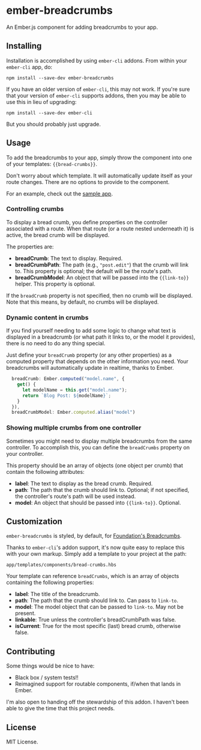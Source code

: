ember-breadcrumbs
=================

An Ember.js component for adding breadcrumbs to your app.

## Installing

Installation is accomplished by using `ember-cli` addons. From within your
`ember-cli` app, do:

```
npm install --save-dev ember-breadcrumbs
```

If you have an older version of `ember-cli`, this may not work. If you're sure that your version of `ember-cli` supports addons, then you may be able to use this in lieu of upgrading:

```
npm install --save-dev ember-cli
```

But you should probably just upgrade.

## Usage

To add the breadcrumbs to your app, simply throw the component into one of your
templates: `{{bread-crumbs}}`.

Don't worry about which template. It will automatically update itself as your
route changes. There are no options to provide to the component.

For an example, check out the
[sample app](https://github.com/chrisfarber/ember-breadcrumbs-sample-app).

### Controlling crumbs

To display a bread crumb, you define properties on the controller associated
with a route. When that route (or a route nested underneath it) is active, the
bread crumb will be displayed.

The properties are:
- **breadCrumb**: The text to display. Required.
- **breadCrumbPath**: The path (e.g., `"post.edit"`) that the crumb will link to.
  This property is optional; the default will be the route's path.
- **breadCrumbModel**: An object that will be passed into the `{{link-to}}` helper.
  This property is optional.

If the `breadCrumb` property is not specified, then no crumb will be displayed.
Note that this means, by default, no crumbs will be displayed.

### Dynamic content in crumbs

If you find yourself needing to add some logic to change what text is displayed in
a breadcrumb (or what path it links to, or the model it provides), there is no need
to do any thing special.

Just define your `breadCrumb` property (or any other properties) as a computed property that
depends on the other information you need. Your breadcrumbs will automatically update in
realtime, thanks to Ember.

```js
  breadCrumb: Ember.computed("model.name", {
    get() {
      let modelName = this.get("model.name");
      return `Blog Post: ${modelName}`;
    }
  }),
  breadCrumbModel: Ember.computed.alias("model")
```

### Showing multiple crumbs from one controller

Sometimes you might need to display multiple breadcrumbs from the same controller.
To accomplish this, you can define the `breadCrumbs` property on your controller.

This property should be an array of objects (one object per crumb) that contain
the following attributes:
- **label**: The text to display as the bread crumb. Required.
- **path**: The path that the crumb should link to. Optional; if not specified,
  the controller's route's path will be used instead.
- **model**: An object that should be passed into `{{link-to}}`. Optional.

## Customization

`ember-breadcrumbs` is styled, by default, for
[Foundation's Breadcrumbs](http://foundation.zurb.com/docs/components/breadcrumbs.html).

Thanks to `ember-cli`'s addon support, it's now quite easy to replace this with
your own markup. Simply add a template to your project at the path:

```
app/templates/components/bread-crumbs.hbs
```

Your template can reference `breadCrumbs`, which is an array of objects containing
the following properties:

- **label**: The title of the breadcrumb.
- **path**: The path that the crumb should link to. Can pass to `link-to`.
- **model**: The model object that can be passed to `link-to`. May not be present.
- **linkable**: True unless the controller's breadCrumbPath was false.
- **isCurrent**: True for the most specific (last) bread crumb, otherwise false.

## Contributing

Some things would be nice to have:

- Black box / system tests!!
- Reimagined support for routable components, if/when that lands in Ember.

I'm also open to handing off the stewardship of this addon. I haven't been able to
give the time that this project needs.

## License

MIT License.
